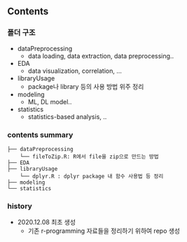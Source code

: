 ## Contents
### 폴더 구조
- dataPreprocessing
  - data loading, data extraction, data preprocessing..
- EDA
  - data visualization, correlation, ...
- libraryUsage
  - package나 library 등의 사용 방법 위주 정리
- modeling
  - ML, DL model..
- statistics
  - statistics-based analysis, ..

### contents summary
```
├── dataPreprocessing
    └── fileToZip.R: R에서 file을 zip으로 만드는 방법
├── EDA 
├── libraryUsage 
    └── dplyr.R : dplyr package 내 함수 사용법 등 정리 
├── modeling
└── statistics 

```

### history 
- 2020.12.08 최초 생성 
  - 기존 r-programming 자료들을 정리하기 위하여 repo 생성
